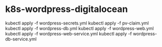 # k8s-wordpress-digitalocean

kubectl apply -f wordpress-secrets.yml
kubectl apply -f pv-claim.yml
kubectl apply -f wordpress-db.yml
kubectl apply -f wordpress-web.yml
kubectl apply -f wordpress-web-service.yml
kubectl apply -f wordpress-db-service.yml
